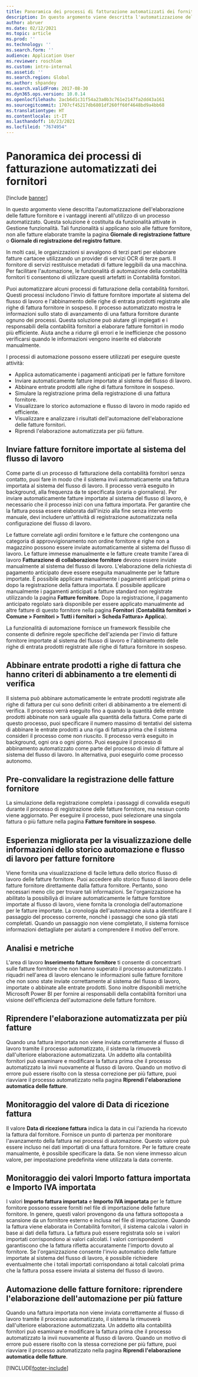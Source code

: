 ```yaml
---
title: Panoramica dei processi di fatturazione automatizzati dei fornitori
description: In questo argomento viene descritta l'automatizzazione dell'elaborazione delle fatture fornitore e i vantaggi inerenti all'utilizzo di un processo automatizzato.
author: abruer
ms.date: 02/12/2021
ms.topic: article
ms.prod: ''
ms.technology: ''
ms.search.form: ''
audience: Application User
ms.reviewer: roschlom
ms.custom: intro-internal
ms.assetid: ''
ms.search.region: Global
ms.author: shpandey
ms.search.validFrom: 2017-08-30
ms.dyn365.ops.version: 10.0.14
ms.openlocfilehash: 2acb6d1c31f54a23a0b3c761e2147fa2dd43a161
ms.sourcegitcommit: 1707cf45217db6801df260ff60f4648bd9a4bb68
ms.translationtype: HT
ms.contentlocale: it-IT
ms.lasthandoff: 10/23/2021
ms.locfileid: "7674954"
---
```

# <a name="automated-vendor-invoicing-processes-overview"></a>Panoramica dei processi di fatturazione automatizzati dei fornitori

[!include [banner](../includes/banner.md)]

In questo argomento viene descritta l'automatizzazione dell'elaborazione delle fatture fornitore e i vantaggi inerenti all'utilizzo di un processo automatizzato. Questa soluzione è costituita da funzionalità attivate in Gestione funzionalità. Tali funzionalità si applicano solo alle fatture fornitore, non alle fatture elaborate tramite la pagina **Giornale di registrazione fatture** o **Giornale di registrazione del registro fatture**.

In molti casi, le organizzazioni si avvalgono di terzi parti per elaborare fatture cartacee utilizzando un provider di servizi OCR di terze parti. Il fornitore di servizi restituisce metadati di fatture leggibili da una macchina. Per facilitare l'automazione, le funzionalità di automazione della contabilità fornitori ti consentono di utilizzare questi artefatti in Contabilità fornitori.

Puoi automatizzare alcuni processi di fatturazione della contabilità fornitori. Questi processi includono l'invio di fatture fornitore importate al sistema del flusso di lavoro e l'abbinamento delle righe di entrata prodotti registrate alle righe di fattura fornitore in sospeso. Il processo automatizzato mostra le informazioni sullo stato di avanzamento di una fattura fornitore durante ognuno dei processi. Questa soluzione può aiutare gli impiegati e i responsabili della contabilità fornitori a elaborare fatture fornitori in modo più efficiente. Aiuta anche a ridurre gli errori e le inefficienze che possono verificarsi quando le informazioni vengono inserite ed elaborate manualmente.

I processi di automazione possono essere utilizzati per eseguire queste attività:

- Applica automaticamente i pagamenti anticipati per le fatture fornitore
- Inviare automaticamente fatture importate al sistema del flusso di lavoro.
- Abbinare entrate prodotti alle righe di fattura fornitore in sospeso.
- Simulare la registrazione prima della registrazione di una fattura fornitore.
- Visualizzare lo storico automazione e flusso di lavoro in modo rapido ed efficiente.
- Visualizzare e analizzare i risultati dell'automazione dell'elaborazione delle fatture fornitori.
- Riprendi l'elaborazione automatizzata per più fatture.

## <a name="submit-imported-vendor-invoices-to-the-workflow-system"></a>Inviare fatture fornitore importate al sistema del flusso di lavoro

Come parte di un processo di fatturazione della contabilità fornitori senza contatto, puoi fare in modo che il sistema invii automaticamente una fattura importata al sistema del flusso di lavoro. Il processo verrà eseguito in background, alla frequenza da te specificata (oraria o giornaliera). Per inviare automaticamente fatture importate al sistema del flusso di lavoro, è necessario che il processo inizi con una fattura importata. Per garantire che la fattura possa essere elaborata dall'inizio alla fine senza intervento manuale, devi includere un'attività di registrazione automatizzata nella configurazione del flusso di lavoro.


Le fatture correlate agli ordini fornitore e le fatture che contengono una categoria di approvvigionamento non ordine fornitore e righe non a magazzino possono essere inviate automaticamente al sistema del flusso di lavoro. Le fatture immesse manualmente e le fatture create tramite l'area di lavoro **Fatturazione di collaborazione fornitore** devono essere inviate manualmente al sistema del flusso di lavoro. L'elaborazione della richiesta di pagamento anticipato deve essere eseguita manualmente per le fatture importate. È possibile applicare manualmente i pagamenti anticipati prima o dopo la registrazione della fattura importata. È possibile applicare manualmente i pagamenti anticipati a fatture standard non registrate utilizzando la pagina **Fatture fornitore**. Dopo la registrazione, il pagamento anticipato regolato sarà disponibile per essere applicato manualmente ad altre fatture di questo fornitore nella pagina **Fornitori** (**Contabilità fornitori \> Comune \> Fornitori \> Tutti i fornitori \> Scheda Fattura\> Applica**).

La funzionalità di automazione fornisce un framework flessibile che consente di definire regole specifiche dell'azienda per l'invio di fatture fornitore importate al sistema del flusso di lavoro e l'abbinamento delle righe di entrata prodotti registrate alle righe di fattura fornitore in sospeso.

## <a name="match-product-receipts-to-invoice-lines-that-have-a-three-way-matching-policy"></a>Abbinare entrate prodotti a righe di fattura che hanno criteri di abbinamento a tre elementi di verifica

Il sistema può abbinare automaticamente le entrate prodotti registrate alle righe di fattura per cui sono definiti criteri di abbinamento a tre elementi di verifica. Il processo verrà eseguito fino a quando la quantità delle entrate prodotti abbinate non sarà uguale alla quantità della fattura. Come parte di questo processo, puoi specificare il numero massimo di tentativi del sistema di abbinare le entrate prodotti a una riga di fattura prima che il sistema consideri il processo come non riuscito. Il processo verrà eseguito in background, ogni ora o ogni giorno. Puoi eseguire il processo di abbinamento automatizzato come parte del processo di invio di fatture al sistema del flusso di lavoro. In alternativa, puoi eseguirlo come processo autonomo.

## <a name="pre-validate-vendor-invoice-posting"></a>Pre-convalidare la registrazione delle fatture fornitore

La simulazione della registrazione completa i passaggi di convalida eseguiti durante il processo di registrazione delle fatture fornitore, ma nessun conto viene aggiornato. Per eseguire il processo, puoi selezionare una singola fattura o più fatture nella pagina **Fatture fornitore in sospeso**.

## <a name="enhanced-experience-for-viewing-workflow-and-automation-historical-information-for-vendor-invoices"></a>Esperienza migliorata per la visualizzazione delle informazioni dello storico automazione e flusso di lavoro per fatture fornitore

Viene fornita una visualizzazione di facile lettura dello storico flusso di lavoro delle fatture fornitore. Puoi accedere allo storico flusso di lavoro delle fatture fornitore direttamente dalla fattura fornitore. Pertanto, sono necessari meno clic per trovare tali informazioni. Se l'organizzazione ha abilitato la possibiliyà di inviare automaticamente le fatture fornitore importate al flusso di lavoro, viene fornita la cronologia dell'automazione per le fatture importate. La cronologia dell'automazione aiuta a identificare il passaggio del processo corrente, nonché i passaggi che sono già stati completati. Quando un passaggio non viene completato, il sistema fornisce informazioni dettagliate per aiutarti a comprendere il motivo dell'errore.

## <a name="analytics-and-metrics"></a>Analisi e metriche

L'area di lavoro **Inserimento fatture fornitore** ti consente di concentrarti sulle fatture fornitore che non hanno superato il processo automatizzato. I riquadri nell'area di lavoro elencano le informazioni sulle fatture fornitore che non sono state inviate correttamente al sistema del flusso di lavoro, importate o abbinate alle entrate prodotti. Sono inoltre disponibili metriche Microsoft Power BI per fornire ai responsabili della contabilità fornitori una visione dell'efficienza dell'automazione delle fatture fornitore.


## <a name="resume-automation-processing-for-multiple-invoices"></a>Riprendere l'elaborazione automatizzata per più fatture

Quando una fattura importata non viene inviata correttamente al flusso di lavoro tramite il processo automatizzato, il sistema la rimuoverà dall'ulteriore elaborazione automatizzata. Un addetto alla contabilità fornitori può esaminare e modificare la fattura prima che il processo automatizzato la invii nuovamente al flusso di lavoro. Quando un motivo di errore può essere risolto con la stessa correzione per più fatture, puoi riavviare il processo automatizzato nella pagina **Riprendi l'elaborazione automatica delle fatture**. 

## <a name="tracking-the-invoice-received-date-value"></a>Monitoraggio del valore di Data di ricezione fattura

Il valore **Data di ricezione fattura** indica la data in cui l'azienda ha ricevuto la fattura dal fornitore. Fornisce un punto di partenza per monitorare l'avanzamento della fattura nei processi di automazione. Questo valore può essere incluso nei dati importati di una fattura fornitore. Per le fatture create manualmente, è possibile specificare la data. Se non viene immesso alcun valore, per impostazione predefinita viene utilizzata la data corrente.


## <a name="tracking-the-imported-invoice-amount-and-imported-sales-tax-amount-values"></a>Monitoraggio dei valori Importo fattura importata e Importo IVA importata

I valori **Importo fattura importata** e **Importo IVA importata** per le fatture fornitore possono essere forniti nel file di importazione delle fatture fornitore. In genere, questi valori provengono da una fattura sottoposta a scansione da un fornitore esterno e inclusa nel file di importazione. Quando la fattura viene elaborata in Contabilità fornitori, il sistema calcola i valori in base ai dati della fattura. La fattura può essere registrata solo se i valori importati corrispondono ai valori calcolati. I valori corrispondenti garantiscono che la fattura rifletta accuratamente l'importo dovuto al fornitore. Se l'organizzazione consente l'invio automatico delle fatture importate al sistema del flusso di lavoro, è possibile richiedere eventualmente che i totali importati corrispondano ai totali calcolati prima che la fattura possa essere inviata al sistema del flusso di lavoro.

## <a name="vendor-invoice-automation---resume-automation-processing-for-multiple-invoices"></a>Automazione delle fatture fornitore: riprendere l'elaborazione dell'automazione per più fatture
Quando una fattura importata non viene inviata correttamente al flusso di lavoro tramite il processo automatizzato, il sistema la rimuoverà dall'ulteriore elaborazione automatizzata. Un addetto alla contabilità fornitori può esaminare e modificare la fattura prima che il processo automatizzato la invii nuovamente al flusso di lavoro. Quando un motivo di errore può essere risolto con la stessa correzione per più fatture, puoi riavviare il processo automatizzato nella pagina **Riprendi l'elaborazione automatica delle fatture**. 

[!INCLUDE[footer-include](../../includes/footer-banner.md)]
